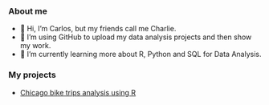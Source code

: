 ### About me
- 👋 Hi, I’m Carlos, but my friends call me Charlie.
- 👀 I’m using GitHub to upload my data analysis projects and then show my work.
- 🌱 I’m currently learning more about R, Python and SQL for Data Analysis.

### My projects
- [Chicago bike trips analysis using R](https://github.com/crojasci/Chicago-bike-trips-analysis)
<!---
crojasci/crojasci is a ✨ special ✨ repository because its `README.md` (this file) appears on your GitHub profile.
You can click the Preview link to take a look at your changes.
--->
